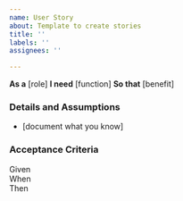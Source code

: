 ```yaml
---
name: User Story
about: Template to create stories
title: ''
labels: ''
assignees: ''

---
```


**As a** [role] 
**I need** [function] 
**So that** [benefit] 

### Details and Assumptions 
* [document what you know] 

### Acceptance Criteria
Given  
When  
Then
